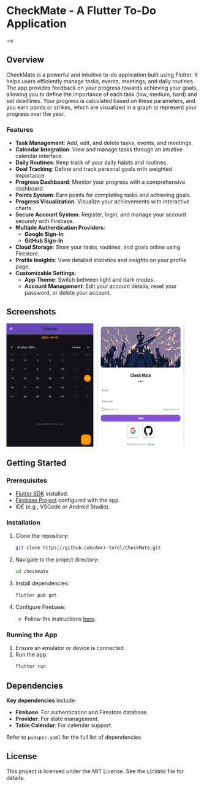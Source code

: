 # CheckMate - A Flutter To-Do Application

<!--![CheckMate Logo](assets/app_icon.png) <!-- Add your logo image here -->-->

## Overview

CheckMate is a powerful and intuitive to-do application built using Flutter. It helps users efficiently manage tasks, events, meetings, and daily routines. The app provides feedback on your progress towards achieving your goals, allowing you to define the importance of each task (low, medium, hard) and set deadlines. Your progress is calculated based on these parameters, and you earn points or strikes, which are visualized in a graph to represent your progress over the year.

### Features

- **Task Management**: Add, edit, and delete tasks, events, and meetings.
- **Calendar Integration**: View and manage tasks through an intuitive calendar interface.
- **Daily Routines**: Keep track of your daily habits and routines.
- **Goal Tracking**: Define and track personal goals with weighted importance.
- **Progress Dashboard**: Monitor your progress with a comprehensive dashboard.
- **Points System**: Earn points for completing tasks and achieving goals.
- **Progress Visualization**: Visualize your achievements with interactive charts.
- **Secure Account System**: Register, login, and manage your account securely with Firebase.
- **Multiple Authentication Providers**:
  - **Google Sign-In**
  - **GitHub Sign-In**
- **Cloud Storage**: Store your tasks, routines, and goals online using Firestore.
- **Profile Insights**: View detailed statistics and insights on your profile page.
- **Customizable Settings**:
  - **App Theme**: Switch between light and dark modes.
  - **Account Management**: Edit your account details, reset your password, or delete your account.

## Screenshots

<div style="display: flex; gap: 10px;">
  <img src="Images/calendar.jpg" alt="Screenshot 1" width="45%">
  <img src="Images/log_in.jpg" alt="Screenshot 2" width="45%">
</div>

<!--<div style="display: flex; gap: 10px; margin-top: 10px;">
  <img src="Images/settings.jpg" alt="Screenshot 3" width="45%">
  <img src="Images/sign_up.jpg" alt="Screenshot 4" width="45%">
</div>-->

## Getting Started

### Prerequisites

- [Flutter SDK](https://flutter.dev/docs/get-started/install) installed.
- [Firebase Project](https://console.firebase.google.com/) configured with the app.
- IDE (e.g., VSCode or Android Studio).

### Installation

1. Clone the repository:
   ```bash
   git clone https://github.com/Amrr-Tarel/CheckMate.git
   ```
   
2. Navigate to the project directory:
   ```bash
   cd checkmate
   ```
   
3. Install dependencies:
   ```bash
   flutter pub get
   ```
   
4. Configure Firebase:
   - Follow the instructions [here](https://firebase.google.com/docs/flutter/setup?platform=android).

### Running the App

1. Ensure an emulator or device is connected.
2. Run the app:
   ```bash
   flutter run
   ```

## Dependencies

**Key dependencies** include:

- **Firebase**: For authentication and Firestore database.
- **Provider**: For state management.
- **Table Calendar**: For calendar support.

Refer to `pubspec.yaml` for the full list of dependencies.

## License

This project is licensed under the MIT License. See the `LICENSE` file for details.

